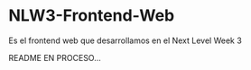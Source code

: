 # NLW3-Frontend-Web
Es el frontend web que desarrollamos en el Next Level Week 3

README EN PROCESO...
